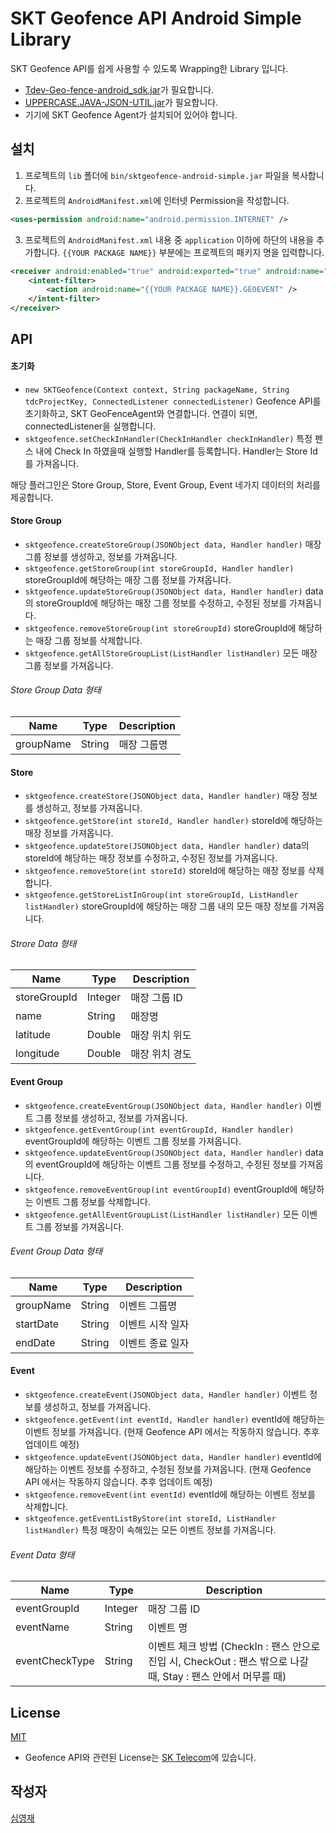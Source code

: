 # SKT Geofence API Android Simple Library
SKT Geofence API를 쉽게 사용할 수 있도록 Wrapping한 Library 입니다.
* [Tdev-Geo-fence-android_sdk.jar](https://developers.sktelecom.com/content/tapi/Geo-fence/)가 필요합니다.
* [UPPERCASE.JAVA-JSON-UTIL.jar](https://github.com/Hanul/UPPERCASE.JAVA-JSON-UTIL)가 필요합니다.
* 기기에 SKT Geofence Agent가 설치되어 있어야 합니다.

## 설치
1. 프로젝트의 `lib` 폴더에 `bin/sktgeofence-android-simple.jar` 파일을 복사합니다.
2. 프로젝트의 `AndroidManifest.xml`에 인터넷 Permission을 작성합니다.
```XML
<uses-permission android:name="android.permission.INTERNET" />
```
3. 프로젝트의 `AndroidManifest.xml` 내용 중 `application` 이하에 하단의 내용을 추가합니다. `{{YOUR PACKAGE NAME}}` 부분에는 프로젝트의 패키지 명을 입력합니다.
```XML
<receiver android:enabled="true" android:exported="true" android:name="com.btncafe.cordova.sktgeofence.SKTGeofenceServiceReceiver">
	<intent-filter>
    	<action android:name="{{YOUR PACKAGE NAME}}.GEOEVENT" />
    </intent-filter>
</receiver>
```

## API
#### 초기화
* `new SKTGeofence(Context context, String packageName, String tdcProjectKey, ConnectedListener connectedListener)` Geofence API를 초기화하고, SKT GeoFenceAgent와 연결합니다. 연결이 되면, connectedListener을 실행합니다.
* `sktgeofence.setCheckInHandler(CheckInHandler checkInHandler)` 특정 펜스 내에 Check In 하였을때 실행할 Handler를 등록합니다. Handler는 Store Id를 가져옵니다.

해당 플러그인은 Store Group, Store, Event Group, Event 네가지 데이터의 처리를 제공합니다.
#### Store Group
* `sktgeofence.createStoreGroup(JSONObject data, Handler handler)` 매장 그룹 정보를 생성하고, 정보를 가져옵니다.
* `sktgeofence.getStoreGroup(int storeGroupId, Handler handler)` storeGroupId에 해당하는 매장 그룹 정보를 가져옵니다.
* `sktgeofence.updateStoreGroup(JSONObject data, Handler handler)` data의 storeGroupId에 해당하는 매장 그룹 정보를 수정하고, 수정된 정보를 가져옵니다.
* `sktgeofence.removeStoreGroup(int storeGroupId)` storeGroupId에 해당하는 매장 그룹 정보를 삭제합니다.
* `sktgeofence.getAllStoreGroupList(ListHandler listHandler)` 모든 매장 그룹 정보를 가져옵니다.

###### Store Group Data 형태
| Name      | Type   | Description |
|-----------|--------|-------------|
| groupName | String | 매장 그룹명   |

#### Store
* `sktgeofence.createStore(JSONObject data, Handler handler)` 매장 정보를 생성하고, 정보를 가져옵니다.
* `sktgeofence.getStore(int storeId, Handler handler)` storeId에 해당하는 매장 정보를 가져옵니다.
* `sktgeofence.updateStore(JSONObject data, Handler handler)` data의 storeId에 해당하는 매장 정보를 수정하고, 수정된 정보를 가져옵니다.
* `sktgeofence.removeStore(int storeId)` storeId에 해당하는 매장 정보를 삭제합니다.
* `sktgeofence.getStoreListInGroup(int storeGroupId, ListHandler listHandler)` storeGroupId에 해당하는 매장 그룹 내의 모든 매장 정보를 가져옵니다.

###### Strore Data 형태
| Name         | Type    | Description  |
|--------------|---------|--------------|
| storeGroupId | Integer | 매장 그룹 ID  |
| name         | String  | 매장명        |
| latitude     | Double  | 매장 위치 위도 |
| longitude    | Double  | 매장 위치 경도 |

#### Event Group
* `sktgeofence.createEventGroup(JSONObject data, Handler handler)` 이벤트 그룹 정보를 생성하고, 정보를 가져옵니다.
* `sktgeofence.getEventGroup(int eventGroupId, Handler handler)` eventGroupId에 해당하는 이벤트 그룹 정보를 가져옵니다.
* `sktgeofence.updateEventGroup(JSONObject data, Handler handler)` data의 eventGroupId에 해당하는 이벤트 그룹 정보를 수정하고, 수정된 정보를 가져옵니다.
* `sktgeofence.removeEventGroup(int eventGroupId)` eventGroupId에 해당하는 이벤트 그룹 정보를 삭제합니다.
* `sktgeofence.getAllEventGroupList(ListHandler listHandler)` 모든 이벤트 그룹 정보를 가져옵니다.

###### Event Group Data 형태
| Name      | Type   | Description |
|-----------|--------|-------------|
| groupName | String | 이벤트 그룹명   |
| startDate | String | 이벤트 시작 일자   |
| endDate   | String | 이벤트 종료 일자 |

#### Event
* `sktgeofence.createEvent(JSONObject data, Handler handler)` 이벤트 정보를 생성하고, 정보를 가져옵니다.
* `sktgeofence.getEvent(int eventId, Handler handler)` eventId에 해당하는 이벤트 정보를 가져옵니다. (현재 Geofence API 에서는 작동하지 않습니다. 추후 업데이트 예정)
* `sktgeofence.updateEvent(JSONObject data, Handler handler)` eventId에 해당하는 이벤트 정보를 수정하고, 수정된 정보를 가져옵니다. (현재 Geofence API 에서는 작동하지 않습니다. 추후 업데이트 예정)
* `sktgeofence.removeEvent(int eventId)` eventId에 해당하는 이벤트 정보를 삭제합니다.
* `sktgeofence.getEventListByStore(int storeId, ListHandler listHandler)` 특정 매장이 속해있는 모든 이벤트 정보를 가져옵니다.

###### Event Data 형태
| Name           | Type    | Description  |
|----------------|---------|--------------|
| eventGroupId   | Integer | 매장 그룹 ID  |
| eventName      | String  | 이벤트 명        |
| eventCheckType | String  | 이벤트 체크 방법 (CheckIn : 팬스 안으로 진입 시, CheckOut : 팬스 밖으로 나갈 때, Stay : 팬스 안에서 머무를 때) |

## License
[MIT](LICENSE)
* Geofence API와 관련된 License는 [SK Telecom](http://www.sktelecom.com)에 있습니다.

## 작성자
[심영재](https://github.com/Hanul)
